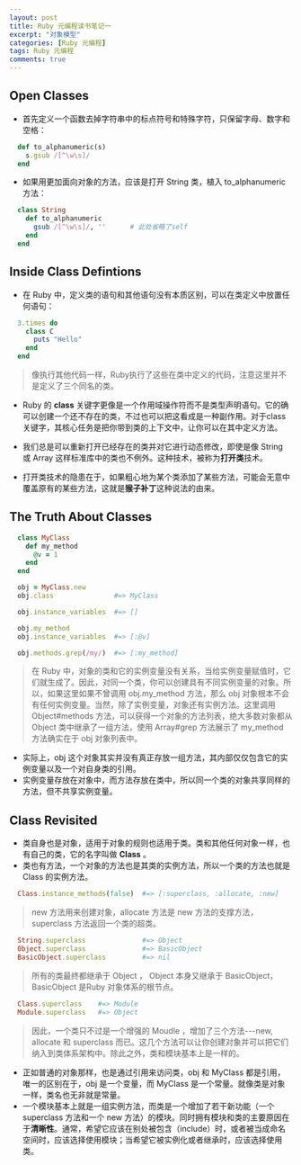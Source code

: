 ```yaml
---
layout: post
title: Ruby 元编程读书笔记一
excerpt: "对象模型"
categories: [Ruby 元编程]
tags: Ruby 元编程
comments: true
---
```


## Open Classes

* 首先定义一个函数去掉字符串中的标点符号和特殊字符，只保留字母、数字和空格：
```ruby
  def to_alphanumeric(s)
    s.gsub /[^\w\s]/
  end
```

* 如果用更加面向对象的方法，应该是打开 String 类，植入 to_alphanumeric 方法：
```ruby
  class String
    def to_alphanumeric
      gsub /[^\w\s]/, ''      # 此处省略了self
    end
  end
```

## Inside Class Defintions

* 在 Ruby 中，定义类的语句和其他语句没有本质区别，可以在类定义中放置任何语句：
```ruby
  3.times do
    class C
      puts "Hello"
    end
  end
```
>像执行其他代码一样，Ruby执行了这些在类中定义的代码，注意这里并不是定义了三个同名的类。

* Ruby 的 **class** 关键字更像是一个作用域操作符而不是类型声明语句。它的确可以创建一个还不存在的类，不过也可以把这看成是一种副作用。对于class 关键字，其核心任务是把你带到类的上下文中，让你可以在其中定义方法。

* 我们总是可以重新打开已经存在的类并对它进行动态修改，即使是像 String 或 Array 这样标准库中的类也不例外。这种技术，被称为**打开类**技术。

* 打开类技术的隐患在于，如果粗心地为某个类添加了某些方法，可能会无意中覆盖原有的某些方法，这就是**猴子补丁**这种说法的由来。

## The Truth About Classes

```ruby
  class MyClass
    def my_method
      @v = 1
    end
  end

  obj = MyClass.new
  obj.class               #=> MyClass

  obj.instance_variables  #=> []

  obj.my_method
  obj.instance_variables  #=> [:@v]

  obj.methods.grep(/my/)  #=> [:my_method]
```
>在 Ruby 中，对象的类和它的实例变量没有关系，当给实例变量赋值时，它们就生成了。因此，对同一个类，你可以创建具有不同实例变量的对象。所以，如果这里如果不曾调用 obj.my_method 方法，那么 obj 对象根本不会有任何实例变量。当然，除了实例变量，对象还有实例方法。这里调用 Object#methods 方法，可以获得一个对象的方法列表，绝大多数对象都从 Object 类中继承了一组方法，使用 Array#grep 方法展示了 my_method 方法确实在于 obj 对象列表中。

* 实际上，obj 这个对象其实并没有真正存放一组方法，其内部仅仅包含它的实例变量以及一个对自身类的引用。
* 实例变量存放在对象中，而方法存放在类中，所以同一个类的对象共享同样的方法，但不共享实例变量。

## Class Revisited

* 类自身也是对象，适用于对象的规则也适用于类。类和其他任何对象一样，也有自己的类，它的名字叫做 **Class** 。
* 类也有方法，一个对象的方法也是其类的实例方法，所以一个类的方法也就是 Class 的实例方法。

```ruby
  Class.instance_methods(false)  #=> [:superclass, :allocate, :new]
```
>new 方法用来创建对象，allocate 方法是 new 方法的支撑方法， superclass 方法返回一个类的超类。

```ruby
  String.superclass              #=> Object
  Object.superclass              #=> BasicObject
  BasicObject.superclass         #=> nil
```
>所有的类最终都继承于 Object ， Object 本身又继承于 BasicObject，BasicObject 是Ruby 对象体系的根节点。

```ruby
  Class.superclass    #=> Module
  Module.superclass   #=> Object
```
>因此，一个类只不过是一个增强的 Moudle ，增加了三个方法---new, allocate 和 superclass 而已。这几个方法可以让你创建对象并可以把它们纳入到类体系架构中。除此之外，类和模块基本上是一样的。

* 正如普通的对象那样，也是通过引用来访问类，obj 和 MyClass 都是引用，唯一的区别在于，obj 是一个变量，而 MyClass 是一个常量。就像类是对象一样，类名也无非就是常量。
* 一个模块基本上就是一组实例方法，而类是一个增加了若干新功能（一个 superclass 方法和一个 new 方法）的模块。同时拥有模块和类的主要原因在于**清晰性**。通常，希望它应该在别处被包含（include）时，或者被当成命名空间时，应该选择使用模块；当希望它被实例化或者继承时，应该选择使用类。
